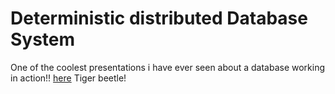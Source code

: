  # Deterministic distributed Database System

One of the coolest presentations i have ever seen about a database working in action!! 
[here](https://tigerbeetle.com/blog) Tiger beetle! 


